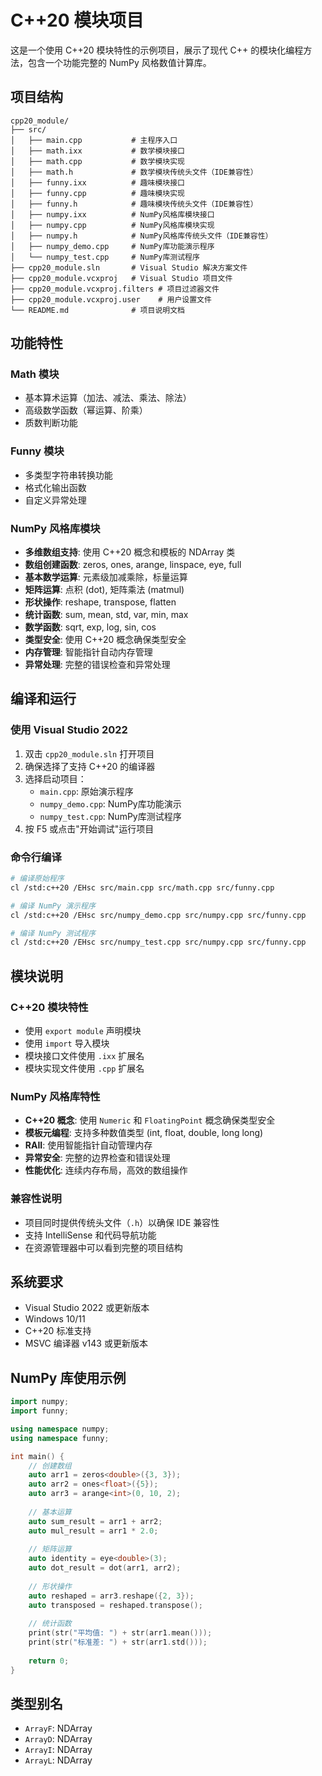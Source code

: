 # C++20 模块项目

这是一个使用 C++20 模块特性的示例项目，展示了现代 C++ 的模块化编程方法，包含一个功能完整的 NumPy 风格数值计算库。

## 项目结构

```
cpp20_module/
├── src/
│   ├── main.cpp           # 主程序入口
│   ├── math.ixx           # 数学模块接口
│   ├── math.cpp           # 数学模块实现
│   ├── math.h             # 数学模块传统头文件（IDE兼容性）
│   ├── funny.ixx          # 趣味模块接口
│   ├── funny.cpp          # 趣味模块实现
│   ├── funny.h            # 趣味模块传统头文件（IDE兼容性）
│   ├── numpy.ixx          # NumPy风格库模块接口
│   ├── numpy.cpp          # NumPy风格库模块实现
│   ├── numpy.h            # NumPy风格库传统头文件（IDE兼容性）
│   ├── numpy_demo.cpp     # NumPy库功能演示程序
│   └── numpy_test.cpp     # NumPy库测试程序
├── cpp20_module.sln       # Visual Studio 解决方案文件
├── cpp20_module.vcxproj   # Visual Studio 项目文件
├── cpp20_module.vcxproj.filters # 项目过滤器文件
├── cpp20_module.vcxproj.user    # 用户设置文件
└── README.md              # 项目说明文档
```

## 功能特性

### Math 模块
- 基本算术运算（加法、减法、乘法、除法）
- 高级数学函数（幂运算、阶乘）
- 质数判断功能

### Funny 模块
- 多类型字符串转换功能
- 格式化输出函数
- 自定义异常处理

### NumPy 风格库模块
- **多维数组支持**: 使用 C++20 概念和模板的 NDArray 类
- **数组创建函数**: zeros, ones, arange, linspace, eye, full
- **基本数学运算**: 元素级加减乘除，标量运算
- **矩阵运算**: 点积 (dot), 矩阵乘法 (matmul)
- **形状操作**: reshape, transpose, flatten
- **统计函数**: sum, mean, std, var, min, max
- **数学函数**: sqrt, exp, log, sin, cos
- **类型安全**: 使用 C++20 概念确保类型安全
- **内存管理**: 智能指针自动内存管理
- **异常处理**: 完整的错误检查和异常处理

## 编译和运行

### 使用 Visual Studio 2022
1. 双击 `cpp20_module.sln` 打开项目
2. 确保选择了支持 C++20 的编译器
3. 选择启动项目：
   - `main.cpp`: 原始演示程序
   - `numpy_demo.cpp`: NumPy库功能演示
   - `numpy_test.cpp`: NumPy库测试程序
4. 按 F5 或点击"开始调试"运行项目

### 命令行编译
```bash
# 编译原始程序
cl /std:c++20 /EHsc src/main.cpp src/math.cpp src/funny.cpp

# 编译 NumPy 演示程序
cl /std:c++20 /EHsc src/numpy_demo.cpp src/numpy.cpp src/funny.cpp

# 编译 NumPy 测试程序
cl /std:c++20 /EHsc src/numpy_test.cpp src/numpy.cpp src/funny.cpp
```

## 模块说明

### C++20 模块特性
- 使用 `export module` 声明模块
- 使用 `import` 导入模块
- 模块接口文件使用 `.ixx` 扩展名
- 模块实现文件使用 `.cpp` 扩展名

### NumPy 风格库特性
- **C++20 概念**: 使用 `Numeric` 和 `FloatingPoint` 概念确保类型安全
- **模板元编程**: 支持多种数值类型 (int, float, double, long long)
- **RAII**: 使用智能指针自动管理内存
- **异常安全**: 完整的边界检查和错误处理
- **性能优化**: 连续内存布局，高效的数组操作

### 兼容性说明
- 项目同时提供传统头文件（`.h`）以确保 IDE 兼容性
- 支持 IntelliSense 和代码导航功能
- 在资源管理器中可以看到完整的项目结构

## 系统要求

- Visual Studio 2022 或更新版本
- Windows 10/11
- C++20 标准支持
- MSVC 编译器 v143 或更新版本

## NumPy 库使用示例

```cpp
import numpy;
import funny;

using namespace numpy;
using namespace funny;

int main() {
    // 创建数组
    auto arr1 = zeros<double>({3, 3});
    auto arr2 = ones<float>({5});
    auto arr3 = arange<int>(0, 10, 2);
    
    // 基本运算
    auto sum_result = arr1 + arr2;
    auto mul_result = arr1 * 2.0;
    
    // 矩阵运算
    auto identity = eye<double>(3);
    auto dot_result = dot(arr1, arr2);
    
    // 形状操作
    auto reshaped = arr3.reshape({2, 3});
    auto transposed = reshaped.transpose();
    
    // 统计函数
    print(str("平均值: ") + str(arr1.mean()));
    print(str("标准差: ") + str(arr1.std()));
    
    return 0;
}
```

## 类型别名

- `ArrayF`: NDArray<float>
- `ArrayD`: NDArray<double>
- `ArrayI`: NDArray<int>
- `ArrayL`: NDArray<long long>